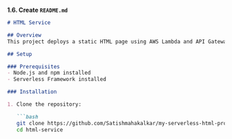 
**1.6. Create `README.md`**

```markdown
# HTML Service

## Overview
This project deploys a static HTML page using AWS Lambda and API Gateway. The Lambda function serves an HTML page through an API endpoint.

## Setup

### Prerequisites
- Node.js and npm installed
- Serverless Framework installed

### Installation

1. Clone the repository:

   ```bash
   git clone https://github.com/Satishmahakalkar/my-serverless-html-project
   cd html-service
